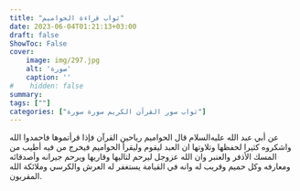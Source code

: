 ```yaml
---
title: "ثواب قراءة الحواميم"
date: 2023-06-04T01:21:13+03:00
draft: false
ShowToc: False
cover:
    image: img/297.jpg
    alt: 'صورة'
    caption: ''
#    hidden: false
summary: 
tags: [""]
categories: ["ثواب سور القرآن الكريم سورة سورة"]
---
```

عن أبي عبد الله عليه‌السلام
قال الحواميم رياحين القرآن فإذا قرأتموها فاحمدوا الله واشكروه كثيرا
لحفظها وتلاوتها ان العبد ليقوم وليقرأ الحواميم فيخرج من فيه أطيب من
المسك الأذفر والعنبر وان الله عزوجل ليرحم لتاليها وقاريها ويرحم جيرانه
وأصدقائه ومعارفه وكل حميم وقريب له وانه في القيامة يستغفر له
العرش والكرسي وملائكة الله المقربون.

